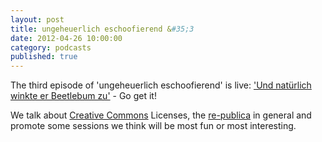 ```yaml
---
layout: post
title: ungeheuerlich eschoofierend &#35;3
date: 2012-04-26 10:00:00
category: podcasts
published: true
---
```

The third episode of 'ungeheuerlich eschoofierend' is live: ['Und natürlich winkte er Beetlebum zu'](http://www.buzzsprout.com/episodes/converted/47034.mp3) - Go get it!

We talk about [Creative Commons](http://creativecommons.org/) Licenses, the [re-publica](http://re-publica.de/12/) in general and promote some sessions we think will be most fun or most interesting.
